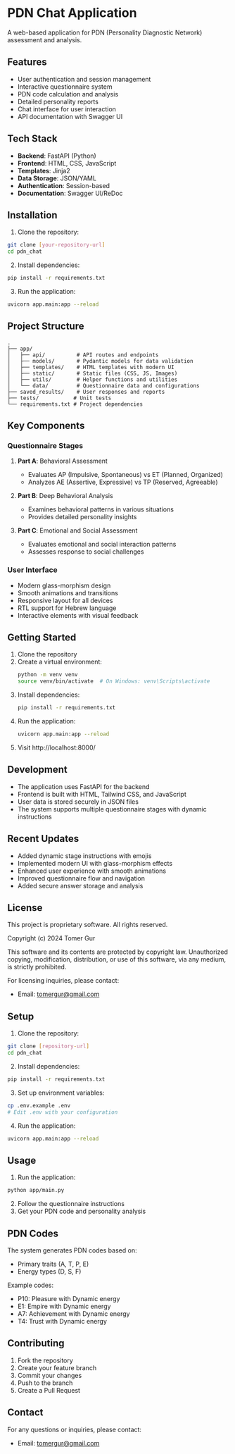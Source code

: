 # PDN Chat Application

A web-based application for PDN (Personality Diagnostic Network) assessment and analysis.

## Features

- User authentication and session management
- Interactive questionnaire system
- PDN code calculation and analysis
- Detailed personality reports
- Chat interface for user interaction
- API documentation with Swagger UI

## Tech Stack

- **Backend**: FastAPI (Python)
- **Frontend**: HTML, CSS, JavaScript
- **Templates**: Jinja2
- **Data Storage**: JSON/YAML
- **Authentication**: Session-based
- **Documentation**: Swagger UI/ReDoc

## Installation

1. Clone the repository:
```bash
git clone [your-repository-url]
cd pdn_chat
```

2. Install dependencies:
```bash
pip install -r requirements.txt
```

3. Run the application:
```bash
uvicorn app.main:app --reload
```

## Project Structure

```
.
├── app/
│   ├── api/          # API routes and endpoints
│   ├── models/       # Pydantic models for data validation
│   ├── templates/    # HTML templates with modern UI
│   ├── static/       # Static files (CSS, JS, Images)
│   ├── utils/        # Helper functions and utilities
│   └── data/         # Questionnaire data and configurations
├── saved_results/    # User responses and reports
├── tests/           # Unit tests
└── requirements.txt # Project dependencies
```

## Key Components

### Questionnaire Stages
1. **Part A**: Behavioral Assessment
   - Evaluates AP (Impulsive, Spontaneous) vs ET (Planned, Organized)
   - Analyzes AE (Assertive, Expressive) vs TP (Reserved, Agreeable)

2. **Part B**: Deep Behavioral Analysis
   - Examines behavioral patterns in various situations
   - Provides detailed personality insights

3. **Part C**: Emotional and Social Assessment
   - Evaluates emotional and social interaction patterns
   - Assesses response to social challenges

### User Interface
- Modern glass-morphism design
- Smooth animations and transitions
- Responsive layout for all devices
- RTL support for Hebrew language
- Interactive elements with visual feedback

## Getting Started

1. Clone the repository
2. Create a virtual environment:
   ```bash
   python -m venv venv
   source venv/bin/activate  # On Windows: venv\Scripts\activate
   ```
3. Install dependencies:
   ```bash
   pip install -r requirements.txt
   ```
4. Run the application:
   ```bash
   uvicorn app.main:app --reload
   ```
5. Visit http://localhost:8000/

## Development

- The application uses FastAPI for the backend
- Frontend is built with HTML, Tailwind CSS, and JavaScript
- User data is stored securely in JSON files
- The system supports multiple questionnaire stages with dynamic instructions

## Recent Updates

- Added dynamic stage instructions with emojis
- Implemented modern UI with glass-morphism effects
- Enhanced user experience with smooth animations
- Improved questionnaire flow and navigation
- Added secure answer storage and analysis

## License

This project is proprietary software. All rights reserved.

Copyright (c) 2024 Tomer Gur

This software and its contents are protected by copyright law. Unauthorized copying, modification, distribution, or use of this software, via any medium, is strictly prohibited.

For licensing inquiries, please contact:
- Email: tomergur@gmail.com

## Setup

1. Clone the repository:
```bash
git clone [repository-url]
cd pdn_chat
```

2. Install dependencies:
```bash
pip install -r requirements.txt
```

3. Set up environment variables:
```bash
cp .env.example .env
# Edit .env with your configuration
```

4. Run the application:
```bash
uvicorn app.main:app --reload
```

## Usage

1. Run the application:
```bash
python app/main.py
```

2. Follow the questionnaire instructions
3. Get your PDN code and personality analysis

## PDN Codes

The system generates PDN codes based on:
- Primary traits (A, T, P, E)
- Energy types (D, S, F)

Example codes:
- P10: Pleasure with Dynamic energy
- E1: Empire with Dynamic energy
- A7: Achievement with Dynamic energy
- T4: Trust with Dynamic energy

## Contributing

1. Fork the repository
2. Create your feature branch
3. Commit your changes
4. Push to the branch
5. Create a Pull Request

## Contact

For any questions or inquiries, please contact:
- Email: tomergur@gmail.com
